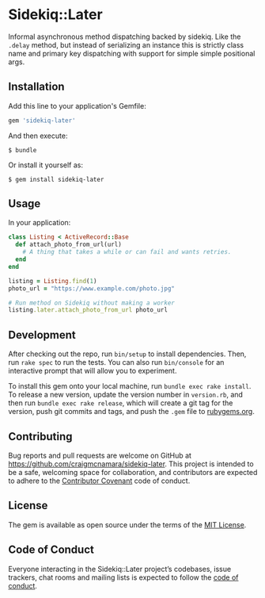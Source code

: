 # Sidekiq::Later

Informal asynchronous method dispatching backed by sidekiq. Like the `.delay` method, but instead of serializing an instance this is strictly class name and primary key dispatching with support for simple simple positional args.

## Installation

Add this line to your application's Gemfile:

```ruby
gem 'sidekiq-later'
```

And then execute:

    $ bundle

Or install it yourself as:

    $ gem install sidekiq-later

## Usage

In your application:

```ruby
class Listing < ActiveRecord::Base
  def attach_photo_from_url(url)
    # A thing that takes a while or can fail and wants retries.
  end
end

listing = Listing.find(1)
photo_url = "https://www.example.com/photo.jpg"

# Run method on Sidekiq without making a worker
listing.later.attach_photo_from_url photo_url
```

## Development

After checking out the repo, run `bin/setup` to install dependencies. Then, run `rake spec` to run the tests. You can also run `bin/console` for an interactive prompt that will allow you to experiment.

To install this gem onto your local machine, run `bundle exec rake install`. To release a new version, update the version number in `version.rb`, and then run `bundle exec rake release`, which will create a git tag for the version, push git commits and tags, and push the `.gem` file to [rubygems.org](https://rubygems.org).

## Contributing

Bug reports and pull requests are welcome on GitHub at https://github.com/craigmcnamara/sidekiq-later. This project is intended to be a safe, welcoming space for collaboration, and contributors are expected to adhere to the [Contributor Covenant](http://contributor-covenant.org) code of conduct.

## License

The gem is available as open source under the terms of the [MIT License](https://opensource.org/licenses/MIT).

## Code of Conduct

Everyone interacting in the Sidekiq::Later project’s codebases, issue trackers, chat rooms and mailing lists is expected to follow the [code of conduct](https://github.com/craigmcnamara/sidekiq-later/blob/master/CODE_OF_CONDUCT.md).
